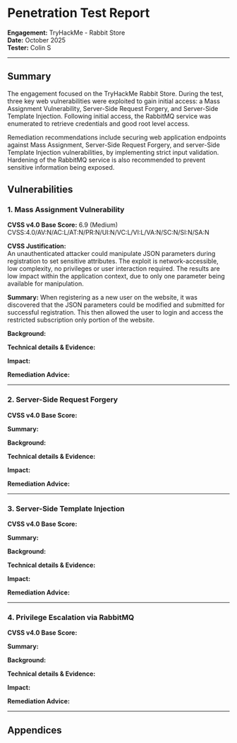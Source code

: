 # Penetration Test Report    
**Engagement:** TryHackMe - Rabbit Store   
**Date:** October 2025  
**Tester:** Colin S      

---

## Summary 
The engagement focused on the TryHackMe Rabbit Store. During the test, three key web vulnerabilities were exploited to gain initial access: a Mass Assignment Vulnerability, Server-Side Request Forgery, and Server-Side Template Injection. Following initial access, the RabbitMQ service was enumerated to retrieve credentials and good root level access.  

Remediation recommendations include securing web application endpoints against Mass Assignment, Server-Side Request Forgery, and server-Side Template Injection vulnerabilities, by implementing strict input validation. Hardening of the RabbitMQ service is also recommended to prevent sensitive information being exposed.
 
## Vulnerabilities  

### 1. Mass Assignment Vulnerability  
**CVSS v4.0 Base Score:** 6.9 (Medium)
CVSS:4.0/AV:N/AC:L/AT:N/PR:N/UI:N/VC:L/VI:L/VA:N/SC:N/SI:N/SA:N  

**CVSS Justification:**  
An unauthenticated attacker could manipulate JSON parameters during registration to set sensitive attributes. The exploit is network-accessible, low complexity, no privileges or user interaction required. The results are low impact within the application context, due to only one parameter being available for manipulation.  

**Summary:** 
When registering as a new user on the website, it was discovered that the JSON parameters could be modified and submitted for successful registration. This then allowed the user to login and access the restricted subscription only portion of the website.  

**Background:** 

**Technical details & Evidence:**  

**Impact:** 

**Remediation Advice:** 

---

### 2. Server-Side Request Forgery  
**CVSS v4.0 Base Score:**


**Summary:**

**Background:** 

**Technical details & Evidence:** 

**Impact:** 

**Remediation Advice:** 

---

### 3. Server-Side Template Injection  
**CVSS v4.0 Base Score:** 


**Summary:** 

**Background:** 

**Technical details & Evidence:** 

**Impact:** 

**Remediation Advice:** 

---

### 4. Privilege Escalation via RabbitMQ  
**CVSS v4.0 Base Score:** 


**Summary:** 

**Background:** 

**Technical details & Evidence:** 

**Impact:** 

**Remediation Advice:** 

---
## Appendices  
